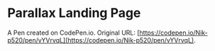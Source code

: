 # Parallax Landing Page

A Pen created on CodePen.io. Original URL: [https://codepen.io/Nik-p520/pen/vYVrvqL](https://codepen.io/Nik-p520/pen/vYVrvqL).

